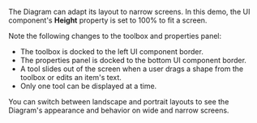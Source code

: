 The Diagram can adapt its layout to narrow screens. In this demo, the UI component's **Height** property is set to 100% to fit a screen.

Note the following changes to the toolbox and properties panel:

* The toolbox is docked to the left UI component border.
* The properties panel is docked to the bottom UI component border.
* A tool slides out of the screen when a user drags a shape from the toolbox or edits an item's text.
* Only one tool can be displayed at a time.

You can switch between landscape and portrait layouts to see the Diagram's appearance and behavior on wide and narrow screens.